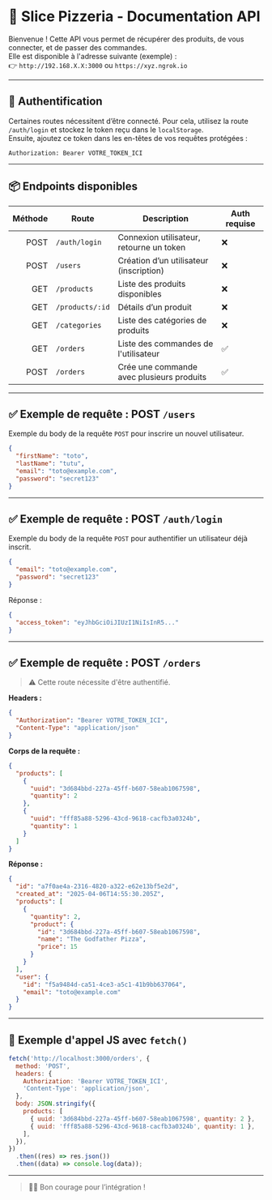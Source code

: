 # 🍕 Slice Pizzeria - Documentation API

Bienvenue ! Cette API vous permet de récupérer des produits, de vous connecter, et de passer des commandes.  
Elle est disponible à l'adresse suivante (exemple) :  
👉 `http://192.168.X.X:3000` ou `https://xyz.ngrok.io`

---

## 🔑 Authentification

Certaines routes nécessitent d’être connecté. Pour cela, utilisez la route `/auth/login` et stockez le token reçu dans le `localStorage`.  
Ensuite, ajoutez ce token dans les en-têtes de vos requêtes protégées :

```
Authorization: Bearer VOTRE_TOKEN_ICI
```

---

## 📦 Endpoints disponibles

| Méthode | Route           | Description                               | Auth requise |
| ------: | --------------- | ----------------------------------------- | ------------ |
|    POST | `/auth/login`   | Connexion utilisateur, retourne un token  | ❌           |
|    POST | `/users`        | Création d’un utilisateur (inscription)   | ❌           |
|     GET | `/products`     | Liste des produits disponibles            | ❌           |
|     GET | `/products/:id` | Détails d’un produit                      | ❌           |
|     GET | `/categories`   | Liste des catégories de produits          | ❌           |
|     GET | `/orders`       | Liste des commandes de l'utilisateur      | ✅           |
|    POST | `/orders`       | Crée une commande avec plusieurs produits | ✅           |

---

## ✅ Exemple de requête : POST `/users`

Exemple du body de la requête `POST` pour inscrire un nouvel utilisateur.

```json
{
  "firstName": "toto",
  "lastName": "tutu",
  "email": "toto@example.com",
  "password": "secret123"
}
```

---

## ✅ Exemple de requête : POST `/auth/login`

Exemple du body de la requête `POST` pour authentifier un utilisateur déjà inscrit.

```json
{
  "email": "toto@example.com",
  "password": "secret123"
}
```

Réponse :

```json
{
  "access_token": "eyJhbGciOiJIUzI1NiIsInR5..."
}
```

---

## ✅ Exemple de requête : POST `/orders`

> ⚠️ Cette route nécessite d'être authentifié.

**Headers :**

```json
{
  "Authorization": "Bearer VOTRE_TOKEN_ICI",
  "Content-Type": "application/json"
}
```

**Corps de la requête :**

```json
{
  "products": [
    {
      "uuid": "3d684bbd-227a-45ff-b607-58eab1067598",
      "quantity": 2
    },
    {
      "uuid": "fff85a88-5296-43cd-9618-cacfb3a0324b",
      "quantity": 1
    }
  ]
}
```

**Réponse :**

```json
{
  "id": "a7f0ae4a-2316-4820-a322-e62e13bf5e2d",
  "created_at": "2025-04-06T14:55:30.205Z",
  "products": [
    {
      "quantity": 2,
      "product": {
        "id": "3d684bbd-227a-45ff-b607-58eab1067598",
        "name": "The Godfather Pizza",
        "price": 15
      }
    }
  ],
  "user": {
    "id": "f5a9484d-ca51-4ce3-a5c1-41b9bb637064",
    "email": "toto@example.com"
  }
}
```

---

## 🔐 Exemple d'appel JS avec `fetch()`

```js
fetch('http://localhost:3000/orders', {
  method: 'POST',
  headers: {
    Authorization: 'Bearer VOTRE_TOKEN_ICI',
    'Content-Type': 'application/json',
  },
  body: JSON.stringify({
    products: [
      { uuid: '3d684bbd-227a-45ff-b607-58eab1067598', quantity: 2 },
      { uuid: 'fff85a88-5296-43cd-9618-cacfb3a0324b', quantity: 1 },
    ],
  }),
})
  .then((res) => res.json())
  .then((data) => console.log(data));
```

---

> 🧑‍🍳 Bon courage pour l’intégration !
